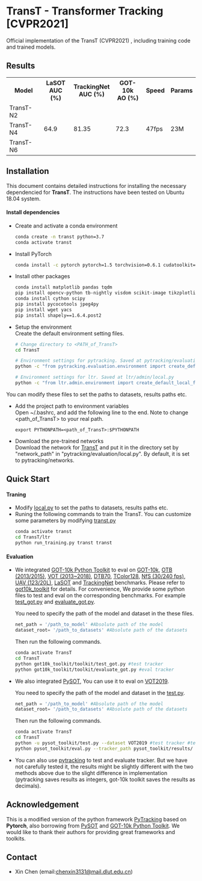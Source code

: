 # TransT - Transformer Tracking [CVPR2021]
Official implementation of the TransT (CVPR2021) , including training code and trained models.

## Results

<table>
  <tr>
    <th>Model</th>
    <th>LaSOT<br>AUC (%)</th>
    <th>TrackingNet<br>AUC (%)</th>
    <th>GOT-10k<br>AO (%)</th>
    <th>Speed<br></th>
    <th>Params<br></th>
  </tr>
  <tr>
    <td>TransT-N2</td>
    <td></td>
    <td></td>
    <td></td>
    <td></td>
    <td></td>
  </tr>
  <tr>
    <td>TransT-N4</td>
    <td>64.9</td>
    <td>81.35</td>
    <td>72.3</td>
    <td>47fps</td>
    <td>23M</td>
  </tr>
  <tr>
    <td>TransT-N6</td>
    <td></td>
    <td></td>
    <td></td>
    <td></td>
    <td></td>
  </tr>
</table>

## Installation
This document contains detailed instructions for installing the necessary dependencied for **TransT**. The instructions 
have been tested on Ubuntu 18.04 system.

#### Install dependencies
* Create and activate a conda environment 
    ```bash
    conda create -n transt python=3.7
    conda activate transt
    ```  
* Install PyTorch
    ```bash
    conda install -c pytorch pytorch=1.5 torchvision=0.6.1 cudatoolkit=10.2
    ```  

* Install other packages
    ```bash
    conda install matplotlib pandas tqdm
    pip install opencv-python tb-nightly visdom scikit-image tikzplotlib gdown
    conda install cython scipy
    pip install pycocotools jpeg4py
    pip install wget yacs
    pip install shapely==1.6.4.post2
    ```  
* Setup the environment                                                                                                 
Create the default environment setting files.

    ```bash
    # Change directory to <PATH_of_TransT>
    cd TransT
    
    # Environment settings for pytracking. Saved at pytracking/evaluation/local.py
    python -c "from pytracking.evaluation.environment import create_default_local_file; create_default_local_file()"
    
    # Environment settings for ltr. Saved at ltr/admin/local.py
    python -c "from ltr.admin.environment import create_default_local_file; create_default_local_file()"
    ```
You can modify these files to set the paths to datasets, results paths etc.
* Add the project path to environment variables  
Open ~/.bashrc, and add the following line to the end. Note to change <path_of_TransT> to your real path.
    ```
    export PYTHONPATH=<path_of_TransT>:$PYTHONPATH
    ```
* Download the pre-trained networks   
Download the network for [TransT](https://drive.google.com/file/d/1Pq0sK-9jmbLAVtgB9-dPDc2pipCxYdM5/view?usp=sharing)
and put it in the directory set by "network_path" in "pytracking/evaluation/local.py". By default, it is set to 
pytracking/networks.

## Quick Start
#### Traning
* Modify [local.py](ltr/admin/local.py) to set the paths to datasets, results paths etc.
* Runing the following commands to train the TransT. You can customize some parameters by modifying [transt.py](ltr/train_settings/transt/transt.py)
    ```bash
    conda activate transt
    cd TransT/ltr
    python run_training.py transt transt
    ```  

#### Evaluation
* We integrated [GOT-10k Python Toolkit](https://github.com/got-10k/toolkit) to eval on [GOT-10k](http://got-10k.aitestunion.com/), [OTB (2013/2015)](http://cvlab.hanyang.ac.kr/tracker_benchmark/index.html), [VOT (2013~2018)](http://votchallenge.net), [DTB70](https://github.com/flyers/drone-tracking), [TColor128](http://www.dabi.temple.edu/~hbling/data/TColor-128/TColor-128.html), [NfS (30/240 fps)](http://ci2cv.net/nfs/index.html), [UAV (123/20L)](https://ivul.kaust.edu.sa/Pages/pub-benchmark-simulator-uav.aspx), [LaSOT](https://cis.temple.edu/lasot/) and [TrackingNet](https://tracking-net.org/) benchmarks. 
Please refer to [got10k_toolkit](/got10k_toolkit) for details.
For convenience, We provide some python files to test and eval on the corresponding benchmarks. For example [test_got.py](got10k_toolkit/toolkit/test_got.py) and [evaluate_got.py](got10k_toolkit/toolkit/evaluate_got.py). 

    You need to specify the path of the model and dataset in the these files.
    ```python
    net_path = '/path_to_model' #Absolute path of the model
    dataset_root= '/path_to_datasets' #Absolute path of the datasets
    ```  

    Then run the following commands.

    ```bash
    conda activate TransT
    cd TransT
    python got10k_toolkit/toolkit/test_got.py #test tracker
    python got10k_toolkit/toolkit/evaluate_got.py #eval tracker
    ```  

* We also integrated [PySOT](https://github.com/STVIR/pysot), You can use it to eval on [VOT2019](http://votchallenge.net). 
    
    You need to specify the path of the model and dataset in the [test.py](pysot_toolkit/test.py).
    ```python
    net_path = '/path_to_model' #Absolute path of the model
    dataset_root= '/path_to_datasets' #Absolute path of the datasets
    ```  
    Then run the following commands.
    ```bash
    conda activate TransT
    cd TransT
    python -u pysot_toolkit/test.py --dataset VOT2019 #test tracker #test tracker
    python pysot_toolkit/eval.py --tracker_path pysot_toolkit/results/ --dataset VOT2019 --num 1 #eval tracker
    ```  
* You can also use [pytracking](pytracking) to test and evaluate tracker. 
But we have not carefully tested it, the results might be slightly different with the two methods above due to the slight difference in implementation (pytracking saves results as integers, got-10k toolkit saves the results as decimals).

## Acknowledgement
This is a modified version of the python framework [PyTracking](https://github.com/visionml/pytracking) based on **Pytorch**, 
also borrowing from [PySOT](https://github.com/STVIR/pysot) and [GOT-10k Python Toolkit](https://github.com/got-10k/toolkit). 
We would like to thank their authors for providing great frameworks and toolkits.

## Contact
* Xin Chen (email:chenxin3131@mail.dlut.edu.cn)
